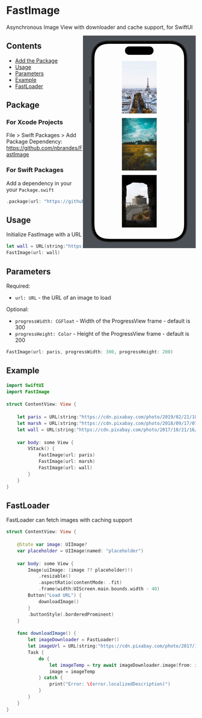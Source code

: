 # FastImage

Asynchronous Image View with downloader and cache support, for SwiftUI

<img src=https://raw.githubusercontent.com/nbrandes/FastImage/main/Docs/Media/fastimage.gif width=300 align="right" />

## Contents

- [Add the Package](#package)
- [Usage](#usage)
- [Parameters](#parameters)
- [Example](#example)
- [FastLoader](#fastloader)

## Package

### For Xcode Projects

File > Swift Packages > Add Package Dependency: https://github.com/nbrandes/FastImage

### For Swift Packages

Add a dependency in your your `Package.swift`

```swift
.package(url: "https://github.com/nbrandes/FastImage.git"),
```

## Usage

Initialize FastImage with a URL

```swift
let wall = URL(string:"https://cdn.pixabay.com/photo/2017/10/21/16/30/suwon-2875142_1280.jpg")!
FastImage(url: wall)
```

## Parameters

Required:
* `url: URL` - the URL of an image to load

Optional:
* `progressWidth: CGFloat` - Width of the ProgressView frame - default is 300
* `progressHeight: Color` - Height of the ProgressView frame - default is 200

```swift
FastImage(url: paris, progressWidth: 300, progressHeight: 200)
```

## Example

```swift
import SwiftUI
import FastImage

struct ContentView: View {

    let paris = URL(string:"https://cdn.pixabay.com/photo/2019/02/21/18/52/paris-4011964_1280.jpg")!
    let marsh = URL(string:"https://cdn.pixabay.com/photo/2018/09/17/07/58/trees-3683234_1280.jpg")!
    let wall = URL(string:"https://cdn.pixabay.com/photo/2017/10/21/16/30/suwon-2875142_1280.jpg")!
    
    var body: some View {
        VStack() {
            FastImage(url: paris)
            FastImage(url: marsh)
            FastImage(url: wall)
        }
    }
}
```

## FastLoader

FastLoader can fetch images with caching support

```swift
struct ContentView: View {
    
    @State var image: UIImage?
    var placeholder = UIImage(named: "placeholder")
    
    var body: some View {
        Image(uiImage: (image ?? placeholder)!)
            .resizable()
            .aspectRatio(contentMode: .fit)
            .frame(width:UIScreen.main.bounds.width - 40)
        Button("Load URL") {
            downloadImage()
        }
        .buttonStyle(.borderedProminent)
    }
    
    func downloadImage() {
        let imageDownloader = FastLoader()
        let imageUrl = URL(string:"https://cdn.pixabay.com/photo/2017/10/21/16/30/suwon-2875142_1280.jpg")!
        Task {
            do {
                let imageTemp = try await imageDownloader.image(from: imageUrl)
                image = imageTemp
            } catch {
                print("Error: \(error.localizedDescription)")
            }
        }
    }
}
```
